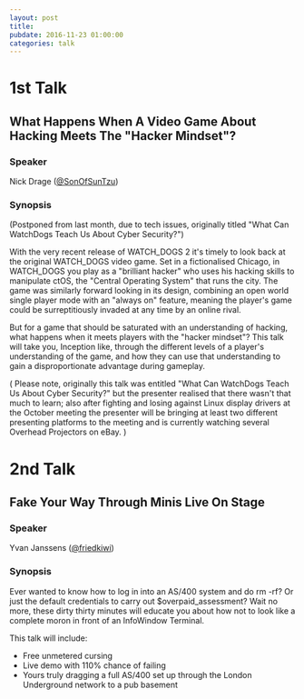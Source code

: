 ```yaml
---
layout: post
title: 
pubdate: 2016-11-23 01:00:00
categories: talk
---
```


# 1st Talk

## What Happens When A Video Game About Hacking Meets The "Hacker Mindset"?

### Speaker

Nick Drage ([@SonOfSunTzu](https://twitter.com/SonOfSunTzu))

### Synopsis

(Postponed from last month, due to tech issues, originally titled "What Can WatchDogs Teach Us About Cyber Security?")

With the very recent release of WATCH_DOGS 2 it's timely to look back at
the original WATCH_DOGS video game. Set in a fictionalised Chicago, in
WATCH_DOGS you play as a "brilliant hacker" who uses his hacking skills
to manipulate ctOS, the "Central Operating System" that runs the city.
The game was similarly forward looking in its design, combining an open
world single player mode with an "always on" feature, meaning the
player's game could be surreptitiously invaded at any time by an online
rival.

But for a game that should be saturated with an understanding of
hacking, what happens when it meets players with the "hacker mindset"?
This talk will take you, Inception like, through the different levels of
a player's understanding of the game, and how they can use that
understanding to gain a disproportionate advantage during gameplay.

( Please note, originally this talk was entitled "What Can WatchDogs
Teach Us About Cyber Security?" but the presenter realised that there
wasn't that much to learn; also after fighting and losing against Linux
display drivers at the October meeting the presenter will be bringing at
least two different presenting platforms to the meeting and is currently
watching several Overhead Projectors on eBay. )


# 2nd Talk

## Fake Your Way Through Minis Live On Stage

### Speaker

Yvan Janssens ([@friedkiwi](https://twitter.com/friedkiwi))

### Synopsis

Ever wanted to know how to log in into an AS/400 system and do rm -rf? Or just the default credentials to carry out $overpaid_assessment? Wait no more, these dirty thirty minutes will educate you about how not to look like a complete moron in front of an InfoWindow Terminal.

This talk will include:

* Free unmetered cursing
* Live demo with 110% chance of failing
* Yours truly dragging a full AS/400 set up through the London Underground network to a pub basement

